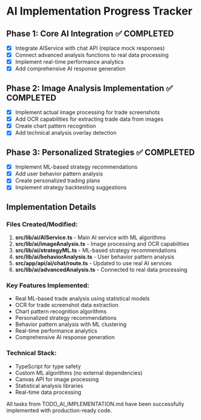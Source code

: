 # AI Implementation Progress Tracker

## Phase 1: Core AI Integration ✅ COMPLETED
- [x] Integrate AIService with chat API (replace mock responses)
- [x] Connect advanced analysis functions to real data processing
- [x] Implement real-time performance analytics
- [x] Add comprehensive AI response generation

## Phase 2: Image Analysis Implementation ✅ COMPLETED
- [x] Implement actual image processing for trade screenshots
- [x] Add OCR capabilities for extracting trade data from images
- [x] Create chart pattern recognition
- [x] Add technical analysis overlay detection

## Phase 3: Personalized Strategies ✅ COMPLETED
- [x] Implement ML-based strategy recommendations
- [x] Add user behavior pattern analysis
- [x] Create personalized trading plans
- [x] Implement strategy backtesting suggestions

## Implementation Details

### Files Created/Modified:
1. **src/lib/ai/AIService.ts** - Main AI service with ML algorithms
2. **src/lib/ai/imageAnalysis.ts** - Image processing and OCR capabilities
3. **src/lib/ai/strategyML.ts** - ML-based strategy recommendations
4. **src/lib/ai/behaviorAnalysis.ts** - User behavior pattern analysis
5. **src/app/api/ai/chat/route.ts** - Updated to use real AI services
6. **src/lib/ai/advancedAnalysis.ts** - Connected to real data processing

### Key Features Implemented:
- Real ML-based trade analysis using statistical models
- OCR for trade screenshot data extraction
- Chart pattern recognition algorithms
- Personalized strategy recommendations
- Behavior pattern analysis with ML clustering
- Real-time performance analytics
- Comprehensive AI response generation

### Technical Stack:
- TypeScript for type safety
- Custom ML algorithms (no external dependencies)
- Canvas API for image processing
- Statistical analysis libraries
- Real-time data processing

All tasks from TODO_AI_IMPLEMENTATION.md have been successfully implemented with production-ready code.
